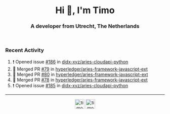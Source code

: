 <h1 align="center">Hi 👋, I'm Timo</h1>
<h3 align="center">A developer from Utrecht, The Netherlands</h3>
<br/>
<!-- https://github.com/rahuldkjain/github-profile-readme-generator --!>

<!--  <p align="left"><img src="https://github-readme-stats.vercel.app/api?username=timoglastra&show_icons=true&count_private=true&" alt="timoglastra" /></p> --!>

<!--
Github language stats
<p align="left"><img src="https://github-readme-stats.vercel.app/api/top-langs/?username=timoglastra&layout=compact" alt="timoglastra" /><p>
-->

<!-- Codestats language stats -->
<!-- <p align="left"><img src="https://codestats-readme.vercel.app/api/top-langs/?username=timoglastra&layout=compact&language_count=12" alt="timoglastra" /><p>    --!>
  
<h3>Recent Activity</h3>

<!--START_SECTION:activity-->
1. ❗️ Opened issue [#186](https://github.com/didx-xyz/aries-cloudapi-python/issues/186) in [didx-xyz/aries-cloudapi-python](https://github.com/didx-xyz/aries-cloudapi-python)
2. 🎉 Merged PR [#79](https://github.com/hyperledger/aries-framework-javascript-ext/pull/79) in [hyperledger/aries-framework-javascript-ext](https://github.com/hyperledger/aries-framework-javascript-ext)
3. 🎉 Merged PR [#80](https://github.com/hyperledger/aries-framework-javascript-ext/pull/80) in [hyperledger/aries-framework-javascript-ext](https://github.com/hyperledger/aries-framework-javascript-ext)
4. 🎉 Merged PR [#78](https://github.com/hyperledger/aries-framework-javascript-ext/pull/78) in [hyperledger/aries-framework-javascript-ext](https://github.com/hyperledger/aries-framework-javascript-ext)
5. ❗️ Opened issue [#185](https://github.com/didx-xyz/aries-cloudapi-python/issues/185) in [didx-xyz/aries-cloudapi-python](https://github.com/didx-xyz/aries-cloudapi-python)
<!--END_SECTION:activity-->

---

<p align="center">
<a href="https://twitter.com/timoglastra" target="blank"><img align="center" src="https://cdn.jsdelivr.net/npm/simple-icons@3.0.1/icons/twitter.svg" alt="timoglastra" height="30" width="30" /></a>
<a href="https://linkedin.com/in/timoglastra" target="blank"><img align="center" src="https://cdn.jsdelivr.net/npm/simple-icons@3.0.1/icons/linkedin.svg" alt="timoglastra" height="30" width="30" /></a>
</p>




